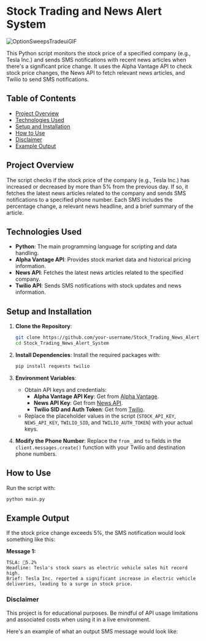# Stock Trading and News Alert System
![OptionSweepsTradeuiGIF](https://github.com/user-attachments/assets/7c518557-fcc5-41df-9e44-be62c65dd7c3)

This Python script monitors the stock price of a specified company (e.g., Tesla Inc.) and sends SMS notifications with recent news articles when there's a significant price change. It uses the Alpha Vantage API to check stock price changes, the News API to fetch relevant news articles, and Twilio to send SMS notifications.

## Table of Contents

- [Project Overview](#project-overview)
- [Technologies Used](#technologies-used)
- [Setup and Installation](#setup-and-installation)
- [How to Use](#how-to-use)
- [Disclaimer](#disclaimer)
- [Example Output](#example-output)

## Project Overview

The script checks if the stock price of the company (e.g., Tesla Inc.) has increased or decreased by more than 5% from the previous day. If so, it fetches the latest news articles related to the company and sends SMS notifications to a specified phone number. Each SMS includes the percentage change, a relevant news headline, and a brief summary of the article.

## Technologies Used

- **Python**: The main programming language for scripting and data handling.
- **Alpha Vantage API**: Provides stock market data and historical pricing information.
- **News API**: Fetches the latest news articles related to the specified company.
- **Twilio API**: Sends SMS notifications with stock updates and news information.

## Setup and Installation

1. **Clone the Repository**:
    ```bash
    git clone https://github.com/your-username/Stock_Trading_News_Alert_System
    cd Stock_Trading_News_Alert_System
    ```

2. **Install Dependencies**:
    Install the required packages with:
    ```bash
    pip install requests twilio
    ```

3. **Environment Variables**:
   - Obtain API keys and credentials:
     - **Alpha Vantage API Key**: Get from [Alpha Vantage](https://www.alphavantage.co/support/#api-key).
     - **News API Key**: Get from [News API](https://newsapi.org/).
     - **Twilio SID and Auth Token**: Get from [Twilio](https://www.twilio.com/).
   - Replace the placeholder values in the script (`STOCK_API_KEY`, `NEWS_API_KEY`, `TWILIO_SID`, and `TWILIO_AUTH_TOKEN`) with your actual keys.

4. **Modify the Phone Number**:
   Replace the `from_` and `to` fields in the `client.messages.create()` function with your Twilio and destination phone numbers.

## How to Use

Run the script with:
```bash
python main.py
```

## Example Output

If the stock price change exceeds 5%, the SMS notification would look something like this:

**Message 1:**
```
TSLA: 🔺5.2%
Headline: Tesla's stock soars as electric vehicle sales hit record high.
Brief: Tesla Inc. reported a significant increase in electric vehicle deliveries, leading to a surge in stock price.
```

### Disclaimer

This project is for educational purposes. Be mindful of API usage limitations and associated costs when using it in a live environment.

Here's an example of what an output SMS message would look like:
